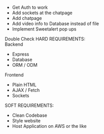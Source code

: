 - Get Auth to work
- Add sockets at the chatpage
- Add chatpage
- Add video info to Database instead of file
- Implement Sweetalert pop ups



Double Check HARD REQUIREMENTS:  
Backend  
- Express
- Database
- ORM / ODM

Frontend  
- Plain HTML
- AJAX / Fetch
- Sockets

SOFT REQUIREMENTS:  
- Clean Codebase
- Style website
- Host Application on AWS or the like